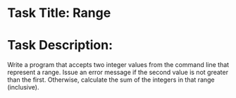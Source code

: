 # Task Title: Range

# Task Description: 
Write a program that accepts two integer values from the command line that represent
a range. Issue an error message if the second value is not greater than the first.
Otherwise, calculate the sum of the integers in that range (inclusive).
